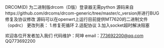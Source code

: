 DRCOM(D)
为二进制版drcom（D版）登录器无需python
源码来自https://github.com/drcoms/drcom-generic/tree/master/c_version并进行BUG修复及协议修改
源码可以在openwrt上运行目前提供MT7620的二进制文件（opdrc）
更改列表：
1.修复死循环
2.适配协议
3.加入socket超时解决阻塞

欢迎各位开发者加入我们
代码维护：阿坤 email：773692200@qq.com QQ773692200
